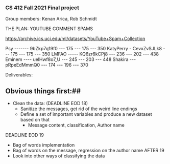 ### CS 412 Fall 2021 Final project 
Group members: Kenan Arica, Rob Schmidt

THE PLAN: YOUTUBE COMMENT SPAMS 

https://archive.ics.uci.edu/ml/datasets/YouTube+Spam+Collection

Psy ------- 9bZkp7q19f0 --- 175 --- 175 --- 350
KatyPerry - CevxZvSJLk8 --- 175 --- 175 --- 350
LMFAO ----- KQ6zr6kCPj8 --- 236 --- 202 --- 438
Eminem ---- uelHwf8o7_U --- 245 --- 203 --- 448
Shakira --- pRpeEdMmmQ0 --- 174 --- 196 --- 370


Deliverables: 

## Obvious things first:## 
* Clean the data: (DEADLINE EOD 18)
  * Sanitize the messages, get rid of the weird line endings
  * Define a set of important variables and produce a new dataset based on that
    * Message content, classification, Author name 

DEADLINE EOD 19
* Bag of words implementation
* Bag of words on the message, regression on the author name 
AFTER 19
* Look into other ways of classifying the data



